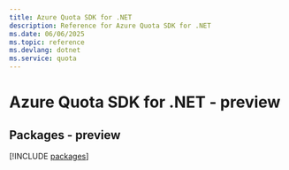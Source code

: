```yaml
---
title: Azure Quota SDK for .NET
description: Reference for Azure Quota SDK for .NET
ms.date: 06/06/2025
ms.topic: reference
ms.devlang: dotnet
ms.service: quota
---
```

# Azure Quota SDK for .NET - preview
## Packages - preview
[!INCLUDE [packages](quota-index.md)]